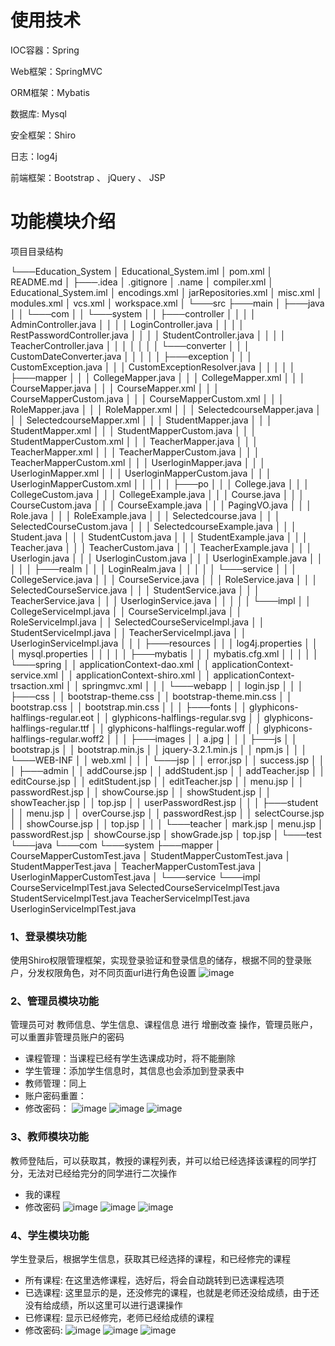 
# 使用技术
IOC容器：Spring

Web框架：SpringMVC

ORM框架：Mybatis

数据库: Mysql

安全框架：Shiro

日志：log4j

前端框架：Bootstrap 、 jQuery 、 JSP

# 功能模块介绍

项目目录结构

└───Education_System
    │   Educational_System.iml
    │   pom.xml
    │   README.md
    │
    ├───.idea
    │       .gitignore
    │       .name
    │       compiler.xml
    │       Educational_System.iml
    │       encodings.xml
    │       jarRepositories.xml
    │       misc.xml
    │       modules.xml
    │       vcs.xml
    │       workspace.xml
    │
    └───src
        ├───main
        │   ├───java
        │   │   └───com
        │   │       └───system
        │   │           ├───controller
        │   │           │   │   AdminController.java
        │   │           │   │   LoginController.java
        │   │           │   │   RestPasswordController.java
        │   │           │   │   StudentController.java
        │   │           │   │   TeacherController.java
        │   │           │   │
        │   │           │   └───converter
        │   │           │           CustomDateConverter.java
        │   │           │
        │   │           ├───exception
        │   │           │       CustomException.java
        │   │           │       CustomExceptionResolver.java
        │   │           │
        │   │           ├───mapper
        │   │           │       CollegeMapper.java
        │   │           │       CollegeMapper.xml
        │   │           │       CourseMapper.java
        │   │           │       CourseMapper.xml
        │   │           │       CourseMapperCustom.java
        │   │           │       CourseMapperCustom.xml
        │   │           │       RoleMapper.java
        │   │           │       RoleMapper.xml
        │   │           │       SelectedcourseMapper.java
        │   │           │       SelectedcourseMapper.xml
        │   │           │       StudentMapper.java
        │   │           │       StudentMapper.xml
        │   │           │       StudentMapperCustom.java
        │   │           │       StudentMapperCustom.xml
        │   │           │       TeacherMapper.java
        │   │           │       TeacherMapper.xml
        │   │           │       TeacherMapperCustom.java
        │   │           │       TeacherMapperCustom.xml
        │   │           │       UserloginMapper.java
        │   │           │       UserloginMapper.xml
        │   │           │       UserloginMapperCustom.java
        │   │           │       UserloginMapperCustom.xml
        │   │           │
        │   │           ├───po
        │   │           │       College.java
        │   │           │       CollegeCustom.java
        │   │           │       CollegeExample.java
        │   │           │       Course.java
        │   │           │       CourseCustom.java
        │   │           │       CourseExample.java
        │   │           │       PagingVO.java
        │   │           │       Role.java
        │   │           │       RoleExample.java
        │   │           │       Selectedcourse.java
        │   │           │       SelectedCourseCustom.java
        │   │           │       SelectedcourseExample.java
        │   │           │       Student.java
        │   │           │       StudentCustom.java
        │   │           │       StudentExample.java
        │   │           │       Teacher.java
        │   │           │       TeacherCustom.java
        │   │           │       TeacherExample.java
        │   │           │       Userlogin.java
        │   │           │       UserloginCustom.java
        │   │           │       UserloginExample.java
        │   │           │
        │   │           ├───realm
        │   │           │       LoginRealm.java
        │   │           │
        │   │           └───service
        │   │               │   CollegeService.java
        │   │               │   CourseService.java
        │   │               │   RoleService.java
        │   │               │   SelectedCourseService.java
        │   │               │   StudentService.java
        │   │               │   TeacherService.java
        │   │               │   UserloginService.java
        │   │               │
        │   │               └───impl
        │   │                       CollegeServiceImpl.java
        │   │                       CourseServiceImpl.java
        │   │                       RoleServiceImpl.java
        │   │                       SelectedCourseServiceImpl.java
        │   │                       StudentServiceImpl.java
        │   │                       TeacherServiceImpl.java
        │   │                       UserloginServiceImpl.java
        │   │
        │   ├───resources
        │   │   │   log4j.properties
        │   │   │   mysql.properties
        │   │   │
        │   │   ├───mybatis
        │   │   │       mybatis.cfg.xml
        │   │   │
        │   │   └───spring
        │   │           applicationContext-dao.xml
        │   │           applicationContext-service.xml
        │   │           applicationContext-shiro.xml
        │   │           applicationContext-trsaction.xml
        │   │           springmvc.xml
        │   │
        │   └───webapp
        │       │   login.jsp
        │       │
        │       ├───css
        │       │       bootstrap-theme.css
        │       │       bootstrap-theme.min.css
        │       │       bootstrap.css
        │       │       bootstrap.min.css
        │       │
        │       ├───fonts
        │       │       glyphicons-halflings-regular.eot
        │       │       glyphicons-halflings-regular.svg
        │       │       glyphicons-halflings-regular.ttf
        │       │       glyphicons-halflings-regular.woff
        │       │       glyphicons-halflings-regular.woff2
        │       │
        │       ├───images
        │       │       a.jpg
        │       │
        │       ├───js
        │       │       bootstrap.js
        │       │       bootstrap.min.js
        │       │       jquery-3.2.1.min.js
        │       │       npm.js
        │       │
        │       └───WEB-INF
        │           │   web.xml
        │           │
        │           └───jsp
        │               │   error.jsp
        │               │   success.jsp
        │               │
        │               ├───admin
        │               │       addCourse.jsp
        │               │       addStudent.jsp
        │               │       addTeacher.jsp
        │               │       editCourse.jsp
        │               │       editStudent.jsp
        │               │       editTeacher.jsp
        │               │       menu.jsp
        │               │       passwordRest.jsp
        │               │       showCourse.jsp
        │               │       showStudent.jsp
        │               │       showTeacher.jsp
        │               │       top.jsp
        │               │       userPasswordRest.jsp
        │               │
        │               ├───student
        │               │       menu.jsp
        │               │       overCourse.jsp
        │               │       passwordRest.jsp
        │               │       selectCourse.jsp
        │               │       showCourse.jsp
        │               │       top.jsp
        │               │
        │               └───teacher
        │                       mark.jsp
        │                       menu.jsp
        │                       passwordRest.jsp
        │                       showCourse.jsp
        │                       showGrade.jsp
        │                       top.jsp
        │
        └───test
            └───java
                └───com
                    └───system
                        ├───mapper
                        │       CourseMapperCustomTest.java
                        │       StudentMapperCustomTest.java
                        │       StudentMapperTest.java
                        │       TeacherMapperCustomTest.java
                        │       UserloginMapperCustomTest.java
                        │
                        └───service
                            └───impl
                                    CourseServiceImplTest.java
                                    SelectedCourseServiceImplTest.java
                                    StudentServiceImplTest.java
                                    TeacherServiceImplTest.java
                                    UserloginServiceImplTest.java
    
    
 
### 1、登录模块功能
使用Shiro权限管理框架，实现登录验证和登录信息的储存，根据不同的登录账户，分发权限角色，对不同页面url进行角色设置
![image](http://imgsrc.baidu.com/forum/pic/item/5a8d9e1c8701a18b1ea553e4942f07082938fead.jpg)
### 2、管理员模块功能
管理员可对 教师信息、学生信息、课程信息 进行 增删改查 操作，管理员账户，可以重置非管理员账户的密码
* 课程管理：当课程已经有学生选课成功时，将不能删除
* 学生管理：添加学生信息时，其信息也会添加到登录表中
* 教师管理：同上
* 账户密码重置：
* 修改密码：
![image](http://imgsrc.baidu.com/forum/pic/item/96499412c8fcc3ce82d37e989845d688d53f20e7.jpg)
![image](http://imgsrc.baidu.com/forum/pic/item/e8829bfd5266d0165ce22a839d2bd40734fa357f.jpg)
![image](http://imgsrc.baidu.com/forum/pic/item/004a5ef082025aafccfdca60f1edab64024f1a23.jpg)
### 3、教师模块功能
教师登陆后，可以获取其，教授的课程列表，并可以给已经选择该课程的同学打分，无法对已经给完分的同学进行二次操作
* 我的课程
* 修改密码
![image](http://imgsrc.baidu.com/forum/pic/item/db884fd9f2d3572c8f662b778013632763d0c36b.jpg)
![image](http://imgsrc.baidu.com/forum/pic/item/7e08dedeb48f8c549e49728430292df5e1fe7f58.jpg)
![image](http://imgsrc.baidu.com/forum/pic/item/7c6d7482b2b7d0a2eb88b336c1ef76094a369ab6.jpg)
### 4、学生模块功能
学生登录后，根据学生信息，获取其已经选择的课程，和已经修完的课程
* 所有课程: 在这里选修课程，选好后，将会自动跳转到已选课程选项
* 已选课程: 这里显示的是，还没修完的课程，也就是老师还没给成绩，由于还没有给成绩，所以这里可以进行退课操作
* 已修课程: 显示已经修完，老师已经给成绩的课程
* 修改密码:
![image](http://imgsrc.baidu.com/forum/pic/item/8f86a0b1cb1349541f345ecf5c4e9258d0094ac8.jpg)
![image](http://imgsrc.baidu.com/forum/pic/item/4f0822b30f2442a7871a4b0edb43ad4bd01302da.jpg)
![image](http://imgsrc.baidu.com/forum/pic/item/821ad6f2b21193136cb8481b6f380cd790238d78.jpg)

